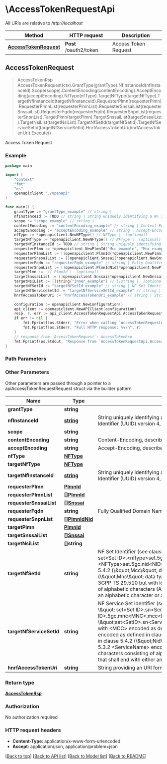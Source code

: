 # \AccessTokenRequestApi

All URIs are relative to *http://localhost*

Method | HTTP request | Description
------------- | ------------- | -------------
[**AccessTokenRequest**](AccessTokenRequestApi.md#AccessTokenRequest) | **Post** /oauth2/token | Access Token Request



## AccessTokenRequest

> AccessTokenRsp AccessTokenRequest(ctx).GrantType(grantType).NfInstanceId(nfInstanceId).Scope(scope).ContentEncoding(contentEncoding).AcceptEncoding(acceptEncoding).NfType(nfType).TargetNfType(targetNfType).TargetNfInstanceId(targetNfInstanceId).RequesterPlmn(requesterPlmn).RequesterPlmnList(requesterPlmnList).RequesterSnssaiList(requesterSnssaiList).RequesterFqdn(requesterFqdn).RequesterSnpnList(requesterSnpnList).TargetPlmn(targetPlmn).TargetSnssaiList(targetSnssaiList).TargetNsiList(targetNsiList).TargetNfSetId(targetNfSetId).TargetNfServiceSetId(targetNfServiceSetId).HnrfAccessTokenUri(hnrfAccessTokenUri).Execute()

Access Token Request

### Example

```go
package main

import (
    "context"
    "fmt"
    "os"
    openapiclient "./openapi"
)

func main() {
    grantType := "grantType_example" // string | 
    nfInstanceId := TODO // string | String uniquely identifying a NF instance. The format of the NF Instance ID shall be a Universally Unique Identifier (UUID) version 4, as described in IETF RFC 4122.
    scope := "scope_example" // string | 
    contentEncoding := "contentEncoding_example" // string | Content-Encoding, described in IETF RFC 7231 (optional)
    acceptEncoding := "acceptEncoding_example" // string | Accept-Encoding, described in IETF RFC 7231 (optional)
    nfType := *openapiclient.NewNFType() // NFType |  (optional)
    targetNfType := *openapiclient.NewNFType() // NFType |  (optional)
    targetNfInstanceId := TODO // string | String uniquely identifying a NF instance. The format of the NF Instance ID shall be a Universally Unique Identifier (UUID) version 4, as described in IETF RFC 4122. (optional)
    requesterPlmn := *openapiclient.NewPlmnId("Mcc_example", "Mnc_example") // PlmnId |  (optional)
    requesterPlmnList := []openapiclient.PlmnId{*openapiclient.NewPlmnId("Mcc_example", "Mnc_example")} // []PlmnId |  (optional)
    requesterSnssaiList := []openapiclient.Snssai{*openapiclient.NewSnssai(int32(123))} // []Snssai |  (optional)
    requesterFqdn := "requesterFqdn_example" // string | Fully Qualified Domain Name (optional)
    requesterSnpnList := []openapiclient.PlmnIdNid{*openapiclient.NewPlmnIdNid("Mcc_example", "Mnc_example")} // []PlmnIdNid |  (optional)
    targetPlmn :=  // PlmnId |  (optional)
    targetSnssaiList := []openapiclient.Snssai{*openapiclient.NewSnssai(int32(123))} // []Snssai |  (optional)
    targetNsiList := []string{"Inner_example"} // []string |  (optional)
    targetNfSetId := "targetNfSetId_example" // string | NF Set Identifier (see clause 28.12 of 3GPP TS 23.003), formatted as the following string \\\" set<Set ID>.<nftype>set.5gc.mnc<MNC>.mcc<MCC>\\\", or \\\"set<SetID>. <NFType>set.5gc.nid<NID>.mnc<MNC>.mcc<MCC>\\\" with <MCC> encoded as defined in clause 5.4.2 (\\\"Mcc\\\" data type definition) <MNC> encoded as defined in clause 5.4.2 (\\\"Mnc\\\" data type definition) <NFType> encoded as a value defined in Table 6.1.6.3.3-1 of 3GPP TS 29.510 but with lower case characters <Set ID> encoded as a string of characters consisting of alphabetic characters (A-Z and a-z), digits (0-9) and/or the hyphen (-) and that shall end with either an alphabetic character or a digit. (optional)
    targetNfServiceSetId := "targetNfServiceSetId_example" // string | NF Service Set Identifier (see clause 28.12 of 3GPP TS 23.003) formatted as the following string  \\\" set<Set ID>.sn<Service Name>.nfi<NF Instance ID>.5gc.mnc<MNC>.mcc<MCC>\\\">\\\", or \\\"set<SetID>.sn<ServiceName>.nfi<NFInstanceID>.5gc.nid<NID>.mnc<MNC>.mcc<MCC>\\\" with <MCC> encoded as defined in clause 5.4.2 (\\\"Mcc\\\" data type definition)  <MNC> encoded as defined in clause 5.4.2 (\\\"Mnc\\\" data type definition)  <NID> encoded as defined in clause 5.4.2 (\\\"Nid\\\" data type definition) <NFInstanceId> encoded as defined in clause 5.3.2 <ServiceName> encoded as defined in 3GPP TS 29.510 <Set ID> encoded as a string of characters consisting of alphabetic characters (A-Z and a-z), digits (0-9) and/or the hyphen (-) and that shall end with either an alphabetic character or a digit. (optional)
    hnrfAccessTokenUri := "hnrfAccessTokenUri_example" // string | String providing an URI formatted according to RFC 3986 (optional)

    configuration := openapiclient.NewConfiguration()
    api_client := openapiclient.NewAPIClient(configuration)
    resp, r, err := api_client.AccessTokenRequestApi.AccessTokenRequest(context.Background()).GrantType(grantType).NfInstanceId(nfInstanceId).Scope(scope).ContentEncoding(contentEncoding).AcceptEncoding(acceptEncoding).NfType(nfType).TargetNfType(targetNfType).TargetNfInstanceId(targetNfInstanceId).RequesterPlmn(requesterPlmn).RequesterPlmnList(requesterPlmnList).RequesterSnssaiList(requesterSnssaiList).RequesterFqdn(requesterFqdn).RequesterSnpnList(requesterSnpnList).TargetPlmn(targetPlmn).TargetSnssaiList(targetSnssaiList).TargetNsiList(targetNsiList).TargetNfSetId(targetNfSetId).TargetNfServiceSetId(targetNfServiceSetId).HnrfAccessTokenUri(hnrfAccessTokenUri).Execute()
    if err != nil {
        fmt.Fprintf(os.Stderr, "Error when calling `AccessTokenRequestApi.AccessTokenRequest``: %v\n", err)
        fmt.Fprintf(os.Stderr, "Full HTTP response: %v\n", r)
    }
    // response from `AccessTokenRequest`: AccessTokenRsp
    fmt.Fprintf(os.Stdout, "Response from `AccessTokenRequestApi.AccessTokenRequest`: %v\n", resp)
}
```

### Path Parameters



### Other Parameters

Other parameters are passed through a pointer to a apiAccessTokenRequestRequest struct via the builder pattern


Name | Type | Description  | Notes
------------- | ------------- | ------------- | -------------
 **grantType** | **string** |  | 
 **nfInstanceId** | [**string**](string.md) | String uniquely identifying a NF instance. The format of the NF Instance ID shall be a Universally Unique Identifier (UUID) version 4, as described in IETF RFC 4122. | 
 **scope** | **string** |  | 
 **contentEncoding** | **string** | Content-Encoding, described in IETF RFC 7231 | 
 **acceptEncoding** | **string** | Accept-Encoding, described in IETF RFC 7231 | 
 **nfType** | [**NFType**](NFType.md) |  | 
 **targetNfType** | [**NFType**](NFType.md) |  | 
 **targetNfInstanceId** | [**string**](string.md) | String uniquely identifying a NF instance. The format of the NF Instance ID shall be a Universally Unique Identifier (UUID) version 4, as described in IETF RFC 4122. | 
 **requesterPlmn** | [**PlmnId**](PlmnId.md) |  | 
 **requesterPlmnList** | [**[]PlmnId**](PlmnId.md) |  | 
 **requesterSnssaiList** | [**[]Snssai**](Snssai.md) |  | 
 **requesterFqdn** | **string** | Fully Qualified Domain Name | 
 **requesterSnpnList** | [**[]PlmnIdNid**](PlmnIdNid.md) |  | 
 **targetPlmn** | [**PlmnId**](PlmnId.md) |  | 
 **targetSnssaiList** | [**[]Snssai**](Snssai.md) |  | 
 **targetNsiList** | **[]string** |  | 
 **targetNfSetId** | **string** | NF Set Identifier (see clause 28.12 of 3GPP TS 23.003), formatted as the following string \\\&quot; set&lt;Set ID&gt;.&lt;nftype&gt;set.5gc.mnc&lt;MNC&gt;.mcc&lt;MCC&gt;\\\&quot;, or \\\&quot;set&lt;SetID&gt;. &lt;NFType&gt;set.5gc.nid&lt;NID&gt;.mnc&lt;MNC&gt;.mcc&lt;MCC&gt;\\\&quot; with &lt;MCC&gt; encoded as defined in clause 5.4.2 (\\\&quot;Mcc\\\&quot; data type definition) &lt;MNC&gt; encoded as defined in clause 5.4.2 (\\\&quot;Mnc\\\&quot; data type definition) &lt;NFType&gt; encoded as a value defined in Table 6.1.6.3.3-1 of 3GPP TS 29.510 but with lower case characters &lt;Set ID&gt; encoded as a string of characters consisting of alphabetic characters (A-Z and a-z), digits (0-9) and/or the hyphen (-) and that shall end with either an alphabetic character or a digit. | 
 **targetNfServiceSetId** | **string** | NF Service Set Identifier (see clause 28.12 of 3GPP TS 23.003) formatted as the following string  \\\&quot; set&lt;Set ID&gt;.sn&lt;Service Name&gt;.nfi&lt;NF Instance ID&gt;.5gc.mnc&lt;MNC&gt;.mcc&lt;MCC&gt;\\\&quot;&gt;\\\&quot;, or \\\&quot;set&lt;SetID&gt;.sn&lt;ServiceName&gt;.nfi&lt;NFInstanceID&gt;.5gc.nid&lt;NID&gt;.mnc&lt;MNC&gt;.mcc&lt;MCC&gt;\\\&quot; with &lt;MCC&gt; encoded as defined in clause 5.4.2 (\\\&quot;Mcc\\\&quot; data type definition)  &lt;MNC&gt; encoded as defined in clause 5.4.2 (\\\&quot;Mnc\\\&quot; data type definition)  &lt;NID&gt; encoded as defined in clause 5.4.2 (\\\&quot;Nid\\\&quot; data type definition) &lt;NFInstanceId&gt; encoded as defined in clause 5.3.2 &lt;ServiceName&gt; encoded as defined in 3GPP TS 29.510 &lt;Set ID&gt; encoded as a string of characters consisting of alphabetic characters (A-Z and a-z), digits (0-9) and/or the hyphen (-) and that shall end with either an alphabetic character or a digit. | 
 **hnrfAccessTokenUri** | **string** | String providing an URI formatted according to RFC 3986 | 

### Return type

[**AccessTokenRsp**](AccessTokenRsp.md)

### Authorization

No authorization required

### HTTP request headers

- **Content-Type**: application/x-www-form-urlencoded
- **Accept**: application/json, application/problem+json

[[Back to top]](#) [[Back to API list]](../README.md#documentation-for-api-endpoints)
[[Back to Model list]](../README.md#documentation-for-models)
[[Back to README]](../README.md)

